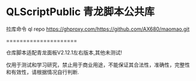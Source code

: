 QLScriptPublic 青龙脚本公共库
=====================

拉库命令
ql repo https://ghproxy.com/https://github.com/AX680/maomao.git


=====================

仓库脚本适配青龙面板V2.12.1左右版本,其他未测试!

仅用于测试和学习研究，禁止用于商业用途，不能保证其合法性，准确性，完整性和有效性，请根据情况自行判断.